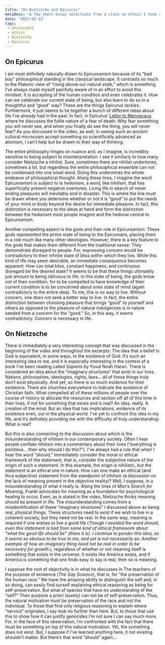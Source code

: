 ```yaml
---
title: "On Nietzsche and Epicurus"
metaDesc: "A few short essay selections from a class on ethics I took recently."
date: "2023-03-12"
tags: 
 - philosophy
 - ethics
 - Nietzsche
 - Epicurus
---
```


## On Epicurus
I am most definitely naturally drawn to Epicureanism because of its “bad boy” philosophical standing in the classical landscape. It contrasts so much to the Platonic view of “rising above our natural state,” which is something I’ve always made myself painfully aware of in an effort to avoid this mindset. It is accepting of the human condition and even celebrates it. How can we celebrate our current state of being, but also learn to do so in a thoughtful and “good” way? These are the things Epicurus tackles. Furthermore, it just seems to tie together a bunch of different ideas about life I’ve already had in the past. In fact, in Epicurus’ [Letter to Menoeceus](http://classics.mit.edu/Epicurus/menoec.html) where he discusses the futile nature of a fear of death: Why fear something you will never see, and when you finally do see the thing, you will never fear? As you discussed in the video, as well, in seeing such an ancient cultural microcosm accept something so scientifically advanced as atomism, I can’t help but be drawn to their way of thinking.
	
The entire philosophy hinges on nuance and, as I imagine, is incredibly sensitive to being subject to misinterpretation. I see it similarly to how many consider Nietzsche a nihilist. Sure, sometimes there are nihilist undertones, sometimes a lot, but regardless the entire philosophical ensemble can not be condensed into one small word. Doing this undermines the whole endeavor of philosophical thought. Along these lines, I imagine the word Epicureanism is subject to is hedonism, a word, like nihilism, that has superficially present negative overtones. Living life in search of never ending pleasures will inevitably end in disaster. This is where the line must be drawn where you determine whether or not it is “good” to put the needs of your mind or body beyond the desire for immediate pleasure. In fact, this distinction is necessary to the ideas at hand and form the distinction between the hedonism most people imagine and the hedonai central to Epicureanism. 
	
Another compelling aspect is the gods and their role in Epicureanism. These gods represented the prime state of being to the Epicureans, placing them in a role much like many other ideologies. However, there is a key feature to the gods that makes them different from the traditional sense: They demonstrate disregard to people. For, expressing concern would be contradictory to their infinite state of bliss within which they live. While this kind of life may seem desirable, an immediate consequence becomes apparent: How can total bliss, constant happiness, and continuous disregard be the desired state? It seems to be that these things ultimately just amount to being oblivious to life. In this state of being, the gods know not of their condition, for to be compelled to have knowledge of their current condition is to be concerned about ones state of mind (again contradictory to the entire idea). To me, this is no way to live. Without concern, one does not seek a better way to live. In fact, the entire distinction between choosing pleasure that brings “good” to yourself and others as opposed to the pleasure of natural indulgences is in nature seeded from a concern for the “good.” So, in this way, it seems contradictory. Concern is necessary in life.

## On Nietzsche
There is immediately a very interesting concept that was discussed in the beginning of the video and throughout the excerpts: The idea that a belief in God is equivalent, in some ways, to the existence of God. It’s such an interesting idea to me, and it is especially interesting in the context of a book I’ve been reading called *Sapiens* by Yuval Noah Harari. There is considered an idea about the “imaginary structures” that exist in our lives. Nations, philosophies, ideologies, rights, laws… all of these things truly don’t exist physically. And yet, so there is so much evidence for their existence. There are churches everywhere to indicate the existence of Christian faith. What compelled all of these millions of people over the course of history to allocate the resources and section off all of this time in their lives, if not for something that exists and is real? An idea, really. A creation of the mind. But an idea that has implications, evidence of its existence even, out in the physical world. I’ve yet to confront this idea in my life, and it’s definitely providing me with the difficulty of truly understanding: What is real?
	
But this is also connecting to the discussion about which is the misunderstanding of nihilism in our contemporary society. Often I hear people conflate nihilism into a commentary about their lives (“everything is pointless… then why should I do this?”). I’ve always had a rule that when I hear the word “should,” immediately consider the moral or ethical framework of the statement, that is, consider the subjective nature of the origin of such a statement. In this example, the origin is nihilistic, but the statement is an ethical one in nature. How can one make an ethical (and thus subjective) statement from the standpoint of nihilism (a discussion on the lack of meaning present in the objective reality)? Well, I suppose, in a misunderstanding of what it really is. Along the lines of *Man’s Search for Meaning*, Frankl advocates for meaning as a foundation for psychological healing to occur. Even, as is stated in the video, Nietzsche thinks meaning should be present in life. The misunderstanding comes from a misidentification of these “imaginary structures” I discussed above as being real, physical things. These structures need to exist if we wish to live in a coherent society, but they need not be real. In the same way, meaning is required if one wishes to live a good life (*Though I avoided the word should, even this statement is had from some kind of ethical framework about “what the good life should be” (there it is). I continue to ponder this idea, as it seems so obvious to be true to me, and yet is not necessarily so. Another example of how an imaginary thing need not be real in order to be necessary for growth.*), regardless of whether or not meaning itself is something that exists in the universe. It exists like America exists, and if America is something that one finds easy to say is real, then so is meaning.
	
I suppose the root of objectivity is in what he discusses in The teachers of the purpose of existence (*The Gay Science*), that is, for “the preservation of the human race.” We have the amazing ability to distinguish the self and, in so doing, can easily find ourself explaining ethical reasoning as being for self-preservation. But what of species that have no understanding of the “self?” Their purpose a priori (surely) can not be of self-preservation. Thus, the natural motivation must be preservation of the race and not the individual. To those that find only religious reasoning to explain where “service” originates, I say look no further than here. But, to those that use this to show how it can justify genocides I’m not sure I can say much more. For, in the face of this observation, I’m confronted with the fact that there must be something on top of this natural motivation. Yet, the something does not exist. But, I suppose if I’ve learned anything here, it not existing shouldn’t matter. But there’s that word “should” again…